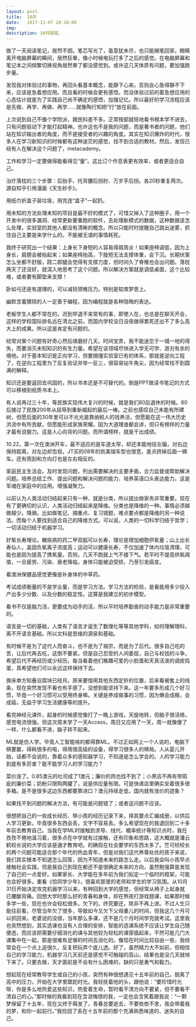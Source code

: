 ```yaml
---
layout: post
title:  10月
date:   2017-11-07 20:18:00
img: 
description: 10月随笔。
---
```


做了一天阅读笔记，居然不困。笔芯写光了，虽意犹未尽，也只能搁笔回家。眼睛离开电脑屏幕的瞬间，居然狂晕，像小时候电玩打多了之后的感觉。在电脑屏幕和笔记本之间频繁切换视角居然晕了都没感觉到。或许这几天体质有问题，要加强跑步量。

发现我对体验过的事物，再回头看基本概念，能静下心来。否则会心急得静不下来，应该是急着想应用。而且看的时候会更有感悟。而没体验过前的着急想应用的心态估计就是为了实践自己尚不确定的感悟，加强记忆。所以最好的学习流程应该是先做、再学、再做、再学……就像陶行知把“行”放在前面。

上次说到自己不像个学院派，跟民科差不多。正常按部就班地看书根本学不进去，只有问题驱动下才能打起精神。也许这也不是我的问题，而是著书者的问题，他们站在知识输出者的角度，而不是接受者的兴趣的角度。其实在知识爆炸的时代，很多人在学习新知识的时候都有这种迷茫的感觉，找不到合适的教材。然后，发现已经有人在解决这个问题了，metacademy。

工作和学习一定要做得能看得见“量”。这比订个作息表更有效率，或者更适合自己。

治疗落枕的三个步骤：后抬手、托背腰后拐肘、万岁手后拐。各20秒重复两次。源自知乎引用漫画《天生妙手》。

用纸巾折盒子装垃圾，用完连“盒子”一起扔。

用未知的方法处理未知的项目是最不好的模式了，可惜又掉入了这种圈子，用一个开发中的很多漏洞、经常更新要重跑的软件，去处理新模式的数据，这种数据该怎么处理，实验室的其他人都没有清晰的概念。所以只能时时提醒自己跳出迷雾，抓住自己主要是来学什么的。不能被无谓的事情耗死。

我终于研究出一个结果：上身长下身短的人容易得肩周炎！如果座椅调低，因为上身长，肩膀会被抬起来；如果座椅抬高，下肢短无法支撑体重，会下沉。长期伏案怎么坐都不舒服，跷二郎腿会觉得有支撑力度，但时间久了脊椎也会出问题。落枕两天了还没好，就深入地思考了这个问题。所以解决方案就是调低桌面，这个比较难，或者要有脚垫来支撑！

卧如弓还是有道理的，可以减轻颈椎压力。特别是软席梦思上。

幽默含蓄猥琐的人一定善于编程，因为编程就是各种隐晦的表达。

老板学生人都不常在的，迟到早退不来常有的事，即使人在，也总是在聊天开会，这样的学校国际排名远在清北之前。而国内学校没日没夜做得累死还出不了多么高大上的成果。所以这是肯定有问题的。

经常对某个问题有好奇心然后琢磨好几天。时间宝贵，我不能迷恋于一城一地的得失，而要消灭未知知识的有生力量。希望在该领域尽快进入学无可学、游刃有余的境地。对于基本知识是正向学习，但要搞懂实验室已有的体系，那就是逆向工程了，在逆向工程里为了反复验证并举一反三，很容易钻牛角尖，因为经常找不到圆满的解释。

知识还是要返回去巩固的，所以书本还是不可替代的。倒是PPT做读书笔记的方式可以移植到纸质书本上。

有人说再过三十年，等民族实现伟大复兴的时候，就是我们80后退休的时候。80后接过了民族200年从屈辱到重新崛起的最后一棒。之前也感叹自己未能有所建树，但愿后面的30年里可以不光光是靠纳税人的钱养活，但愿能在这一伟大历史洪流中有所贡献，但愿能形成家族荣耀。因为大道理谁都会讲，但只有榜样的力量才最有说服力。这是人心向背的问题。而所谓榜样，就是干出成绩。

10.22，第一次在澳洲开车，最不适应的是车道太窄，却还本能地往左偏，对右边保持距离，对左边却忽视，JT买的08年的凯美瑞车型也很宽，差点挤掉后面一辆车。还有雨刮和方向灯也是左右相反的。

家庭民主生活会。及时发现问题，列出需要解决的主要矛盾，合力监督或帮助解决问题。培养总结工作、提出问题和解决问题的能力、培养英语口头表达能力。这是军魂在家庭中的应用。增强凝聚力。

以前认为人类活动归结起来只有一种，就是分类，所以提出做家务非常重要。现在有了更确切的认识，人类活动归结起来是降维。分类也是降维的一种。事情必须越做越少。降熵。比如做笔记、摘重点、复习错题，难点要点都是降维的另一种说法。而每个人要找到适合自己的降维方式。可以说，人类的一切科学归结于哲学；一切活动归结于机器学习。

好氧长寿理论。糖尿病的药二甲双胍可以长寿，理论是增加细胞供氧量；山上出长寿仙人，盖因负氧离子浓度高；运动可以健康长寿，不仅加速了体内垃圾清理，可能也是因为提高了携氧量。否则，几天不跑就上气不接下气。若平时不提高供氧阈值，一旦疲劳、污染、衰老降临，身体只能被迫受损，乃至引发癌变。

看澳洲保健品感觉更像是补身体的中草药。

考试成绩衡量的不是学业量，而是学习方法。学习方法的检验，是看能用多少投入产出多少分数、以及分数的稳定性。这算是我建立的初步模型。

看书不仅是脑力活，更要成为动手的活，所以平时培养勤奋的动手能力是非常重要的。

语言是一切的基础，人类有了语言才诞生了数理化等等其他学科，如何理解理科，离不开语言基础。所以文科是思维的源泉和基础。

有时候不是为了这代人而奋斗，也不是为了祖宗，而是为了后代。很多自己吃的苦，让后代再去吃，这倒不要紧。但是自己忍受的人间委屈，自己与权钱的斗争，希望后代不再经历或少经历。每当看着他们稚趣可爱的小脸蛋和天真活泼的调皮捣蛋，真希望他们可以永远这样保持下去。

换床单方知叠豆腐块已经月。原来要借用其他东西定折的位置，后来看被套上的线条，现在突然发现不看也有手感了。没想到能坚持下来。这一年要多形成几个好习惯，毕竟一个好习惯可以受用终身嘛。关键是养成做事的习惯，因为懒会成瘾，会成癌，无益于学习生活健康等的提升。

看完神经元课件，起身的时候感觉像打了一晚上游戏，天旋地转，但脑子很活络，感觉电流很强。但这次周末学了一天Access，周日又应用了一天，周一就像傻了一样，什么都看不进，脑子转不起来。

ML就是仿人学。毕竟人工智能啥的都得靠ML。不过正如网上一个人说的，电脑下棋要赢，得耗很多的电，得用很高级的设备，得学习很多人的棋局。人从婴儿开始，话都不会说的，靠着众多的感知器学习，不知道是怎么学会的。人的学习能力到底有多厉害？能不能学习人的学习能力？

菜价涨了。0.85澳元的吐司成了1澳元；廉价的肉也找不到了；小黑店不再有带瑕疵的廉价菜；奶粉只限购两罐了，说是供应量有限。可是快递店里确实垒着很多很多箱。是不是很多这边东西都要靠进口？澳元持续走低，国内就有涨价的迹象？

如果找不到问题的解决方法，有可能是问题错了；或者这问题不应该。

很想把自己的一些成长经历、带小孩的经历记录下来，择其要点汇编成册，以供后人学习更新。毕竟很多东西会丢，文字不容易丢。多么希望现在的我退回到二十多年前去教育自己。当我在学ML时接触到求导、线代、概率统计等知识点时，我在孜孜不倦地温习着，很多点在中学就有过接触，还有印象和思路，这大概就是潘云鹤校长说的大学应该是通才教育吧。的确现在社会要学的东西太多了。竺可桢校长的两个问题可能适合那个年代的热血青年，但是对我们这代养尊处优的孩子来说，我们其实根本不知道怎么回答，因为不知道未来的路怎么走。以后我会叫小孩早点接触社会实践，但是我自己到现在都还不是很确定未来的方向，虽然勉强算是发现了自己的一点爱好。如果家长、大学能在多年前为我们拟定一个临时的框架，可能也会好很多。重看《恰同学少年》，很喜欢那里的老师和学生的学习氛围。从10月31日开始决定攻克机器学习以来，有种回到大学的感觉，但经常从椅子上起身就已腰酸背痛。回想大学时那么好的青春和身体，却在熬夜打游戏翘课，如果那时候多学一些，现在也许会轻松很多。欠下的，终究要还，除非不再上进。不过人生只能往前看，尽管当年欠了很多，导致如今又欠下父母妻儿的时间，但我这几个月可以抓回来。老婆说的没错，当年那么多课，还不是几个月时间学完就考试。这里我也突然想到，其实选课也没有人合理的安排，智能的选课系统不应该让学生自己随便选，而应该把需要仔细消化的课与其他较为轻松的课穿插起来，不然可能几门大课集中在一起，那是很难有足够的时间去消化的。像现在时间比较自由一些，我经常会在一个点上追很久，反复把玩弄个底儿透。好了，虽然精力大不如前，但相信自己的学习能力，机器学习几天前还是感觉不可触碰的高山，结果也是没几天就啃下来了。只要去做，天才面前是不会有什么困难的，缺的只是勇气和毅力。

想起现在经常教导学生或自己的小孩，突然有种很想遇见十五年前的自己。脱离了高中的压力，开始在大学里蹉跎时光。我轻抚着他的头，跟他说：“要珍惜时光呀，你是多么地热爱这些知识，热爱着生命，暂时看不清方向不要紧，但不要看不清自己的心。”那时候的我看到现在含泪悔恨的我，一定也会含笑着跟我说：“一颗梦保留了十五年，现在又终于萌发了，青春总要逝去，不要依依不舍，我会带着我的梦，和你一起前行。”我捡回了丢在十五年前的那个充满熟悉味道的、迷失的自己。